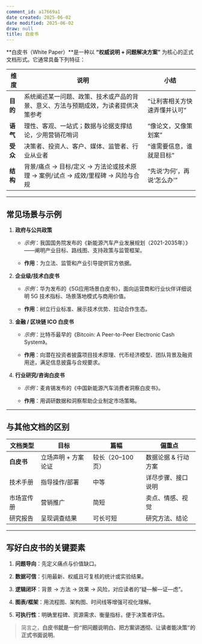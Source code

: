 ```yaml
---
comment_id: a17669a1
date created: 2025-06-02
date modified: 2025-06-02
draw: null
title: 白皮书
---
```

**白皮书（White Paper）**是一种以 **“权威说明 + 问题解决方案”** 为核心的正式文档形式。它通常具备下列特征：

|维度|说明|小结|
|---|---|---|
|**目的**|系统阐述某一问题、政策、技术或产品的背景、意义、方法与预期成效，为读者提供决策参考|“让利害相关方快速弄懂并认可”|
|**语气**|理性、客观、一站式；数据与论据支撑结论，少用营销花哨词|“像论文，又像策划案”|
|**受众**|决策者、投资人、客户、媒体、监管者、行业从业者|“谁需要信息，谁就是目标”|
|**结构**|背景/痛点 → 目标/定义 → 方法论或技术原理 → 案例/试点 → 成效/里程碑 → 风险与合规|“先说‘为何’，再说‘怎么办’”|

---

## 常见场景与示例

1. **政府与公共政策**
    
    - _示例_：我国国务院发布的《新能源汽车产业发展规划（2021-2035年）》——阐明产业目标、路线图、支持政策与监管框架。
        
    - **作用**：为立法、监管和产业引导提供官方依据。
        
2. **企业级/技术白皮书**
    
    - _示例_：华为发布的《5G应用场景白皮书》，面向运营商和行业伙伴详细说明 5G 技术指标、场景落地模式与商用价值。
        
    - **作用**：树立行业标准、展示技术优势、拉动合作生态。
        
3. **金融 / 区块链 ICO 白皮书**
    
    - _示例_：比特币最早的《Bitcoin: A Peer-to-Peer Electronic Cash System》。
        
    - **作用**：向潜在投资者披露项目技术原理、代币经济模型、团队背景及融资用途，满足信息披露与合规要求。
        
4. **行业研究/咨询白皮书**
    
    - _示例_：麦肯锡发布的《中国新能源汽车消费者洞察白皮书》。
        
    - **作用**：用调研数据和洞察帮助企业制定市场策略。
        

---

## 与其他文档的区别

|文档类型|目标|篇幅|偏重点|
|---|---|---|---|
|**白皮书**|立场声明 + 方案论证|较长（20–100 页）|数据论据 & 行动方案|
|技术手册|指导操作/部署|中等|详尽步骤、接口说明|
|市场宣传册|营销推广|简短|卖点、情感、视觉|
|研究报告|呈现调查结果|可长可短|研究方法、结论|

---

## 写好白皮书的关键要素

1. **问题导向**：先定义痛点与价值缺口。
    
2. **数据可信**：引用最新、权威且可复核的统计或实验结果。
    
3. **逻辑闭环**：背景 → 方法 → 效果 → 风险，对应读者的“疑—解—证—虑”。
    
4. **图表/框架**：用流程图、架构图、时间线等增强可视化理解。
    
5. **可执行性**：明确里程碑、资源需求、衡量指标，便于决策者评估。
    

> 简言之，**白皮书就是一份“把问题说明白、把方案讲透彻、让读者能决策”的正式书面说明**。

